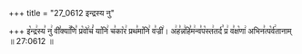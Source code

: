 +++
title = "27_0612 इन्द्रस्य नु"

+++
इ꣡न्द्र꣢स्य꣣ नु꣢ वी꣣क्या꣢꣯णि꣣ प्र꣡वो꣢चं꣣ या꣡नि꣢ च꣣का꣡र꣢ प्रथ꣣मा꣡नि꣢ व꣣ज्री꣢। अ꣢ह꣣न्न꣢हि꣣म꣢न्व꣣प꣡स्त꣢तर्द꣣ प्र꣢ व꣣क्ष꣡णा꣢ अभिन꣣त्प꣡र्व꣢तानाम् ॥ 27:0612 ॥
